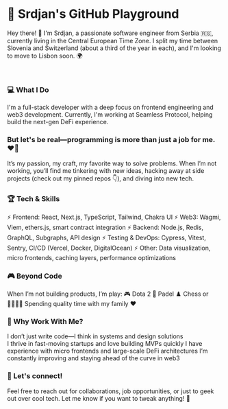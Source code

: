 # 🚀 Srdjan's GitHub Playground
Hey there! 👋 I'm Srdjan, a passionate software engineer from Serbia 🇷🇸, currently living in the Central European Time Zone. I split my time between Slovenia and Switzerland (about a third of the year in each), and I'm looking to move to Lisbon soon. 🌍

<br>

### 💻 What I Do
I'm a full-stack developer with a deep focus on frontend engineering and web3 development. Currently, I'm working at Seamless Protocol, helping build the next-gen DeFi experience.

### But let's be real—programming is more than just a job for me. ❤️‍🔥
It’s my passion, my craft, my favorite way to solve problems. 
When I’m not working, you’ll find me tinkering with new ideas, hacking away at side projects (check out my pinned repos 👇), and diving into new tech.

### 🏆 Tech & Skills
⚡ Frontend: React, Next.js, TypeScript, Tailwind, Chakra UI
⚡ Web3: Wagmi, Viem, ethers.js, smart contract integration
⚡ Backend: Node.js, Redis, GraphQL, Subgraphs, API design
⚡ Testing & DevOps: Cypress, Vitest, Sentry, CI/CD (Vercel, Docker, DigitalOcean)
⚡ Other: Data visualization, micro frontends, caching layers, performance optimizations

### 🎮 Beyond Code
When I’m not building products, I’m play:
🎮 Dota 2 🏓 Padel ♟️ Chess or 👨‍👩‍👧‍👦 Spending quality time with my family ❤️

### 🚀 Why Work With Me?
I don’t just write code—I think in systems and design solutions <br />
I thrive in fast-moving startups and love building MVPs quickly
I have experience with micro frontends and large-scale DeFi architectures
I’m constantly improving and staying ahead of the curve in web3

### 📩 Let's connect! 
Feel free to reach out for collaborations, job opportunities, or just to geek out over cool tech.
Let me know if you want to tweak anything! 🚀
